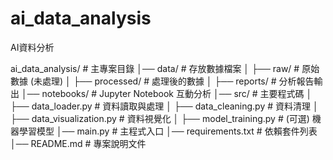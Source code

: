 # ai_data_analysis
AI資料分析

ai_data_analysis/              # 主專案目錄
│── data/                      # 存放數據檔案
│   ├── raw/                   # 原始數據 (未處理)
│   ├── processed/             # 處理後的數據
│   ├── reports/               # 分析報告輸出
│── notebooks/                 # Jupyter Notebook 互動分析
│── src/                       # 主要程式碼
│   ├── data_loader.py         # 資料讀取與處理
│   ├── data_cleaning.py       # 資料清理
│   ├── data_visualization.py  # 資料視覺化
│   ├── model_training.py      # (可選) 機器學習模型
│── main.py                    # 主程式入口
│── requirements.txt           # 依賴套件列表
│── README.md                  # 專案說明文件
